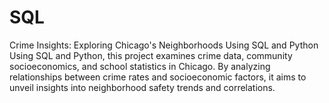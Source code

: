# SQL
Crime Insights: Exploring Chicago's Neighborhoods Using SQL and Python
Using SQL and Python, this project examines crime data, community socioeconomics, and school statistics in Chicago. By analyzing relationships between crime rates and socioeconomic factors, it aims to unveil insights into neighborhood safety trends and correlations.
